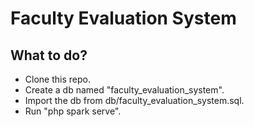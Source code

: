 # Faculty Evaluation System

## What to do?

- Clone this repo.
- Create a db named "faculty_evaluation_system".
- Import the db from db/faculty_evaluation_system.sql.
- Run "php spark serve".
